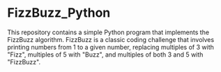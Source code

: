 # FizzBuzz_Python
This repository contains a simple Python program that implements the FizzBuzz algorithm. FizzBuzz is a classic coding challenge that involves printing numbers from 1 to a given number, replacing multiples of 3 with "Fizz", multiples of 5 with "Buzz", and multiples of both 3 and 5 with "FizzBuzz".
